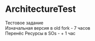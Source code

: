 # ArchitectureTest
 Тестовое задание  
 Изначальная версия в old fork  - 7 часов  
 Перенёс Ресурсы в SOs - + 1 час
